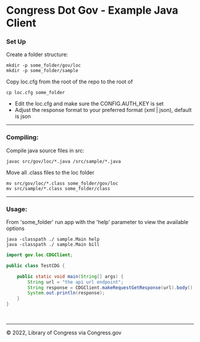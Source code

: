 # Congress Dot Gov - Example Java Client

### Set Up

Create a folder structure:

```shell
mkdir -p some_folder/gov/loc
mkdir -p some_folder/sample
```

Copy loc.cfg from the root of the repo to the root of 

```shell
cp loc.cfg some_folder
```

- Edit the loc.cfg and make sure the CONFIG.AUTH_KEY is set
- Adjust the response format to your preferred format (xml | json), default is json

---
### Compiling:

Compile java source files in src: 

```shell
javac src/gov/loc/*.java /src/sample/*.java
```

Move all .class files to the loc folder
```shell
mv src/gov/loc/*.class some_folder/gov/loc
mv src/sample/*.class some_folder/class
```

---
### Usage:
From 'some_folder' run app with the 'help' parameter to view the available options

```shell
java -classpath ./ sample.Main help
java -classpath ./ sample.Main bill
```

```java
import gov.loc.CDGClient;

public class TestCDG {

    public static void main(String[] args) {
        String url = "the api url endpoint";
        String response = CDGClient.makeRequestGetResponse(url).body();
        System.out.println(response);
    }
}
```

<p>&nbsp;</p>

---
© 2022, Library of Congress via Congress.gov